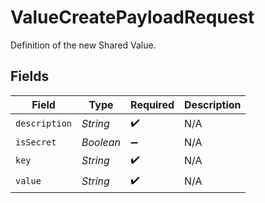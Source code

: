 # ValueCreatePayloadRequest

Definition of the new Shared Value.




## Fields

| Field              | Type               | Required           | Description        |
| ------------------ | ------------------ | ------------------ | ------------------ |
| `description`      | *String*           | :heavy_check_mark: | N/A                |
| `isSecret`         | *Boolean*          | :heavy_minus_sign: | N/A                |
| `key`              | *String*           | :heavy_check_mark: | N/A                |
| `value`            | *String*           | :heavy_check_mark: | N/A                |